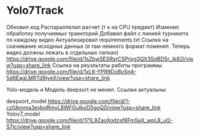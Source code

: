 # Yolo7Track

Обновил код
Распараллелил расчет (т к на CPU предикт)
Изменил обработку получаемых траекторий
Добавил файл с линией турникета по каждому видео
Актуализировал requirements.txt
Ссылка на скачивание исходных данных (я там немного формат поменял. Теперь видео должны лежать в отдельных папках)
   https://drive.google.com/file/d/1sZbwSESRsrCSPrpg3QX3SqBD5r_jk82l/view?usp=share_link
Ссылка на реузльтаты работы программы
   https://drive.google.com/file/d/1xL6-YPR9DoBvSnA-5d6EagLMRTd9iyeX/view?usp=share_link
   
Yolo-модель и Модель deepsort не менял. Ссылки актуальны:

deepsort_model https://drive.google.com/file/d/1-cz0Amma3ej4ojRmyL8WFGuIkoD5goQ0/view?usp=share_link
Yolov7_model https://drive.google.com/file/d/171L9ZaoXodzsf8Fm5aX_wpL8_uQ-S7ic/view?usp=share_link
